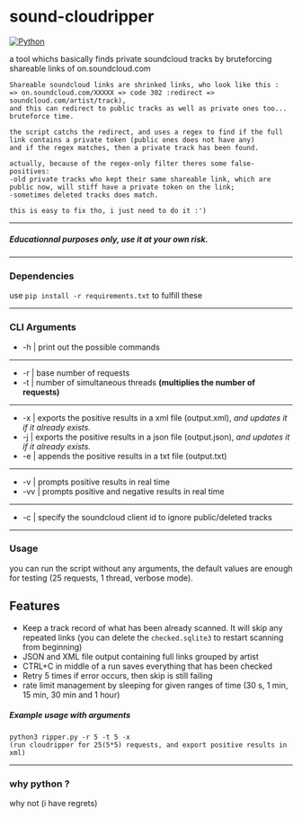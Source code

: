 # sound-cloudripper

[![Python](https://img.shields.io/badge/Python-v3.11-yellow)]()

a tool whichs basically finds private soundcloud tracks by bruteforcing shareable links of on.soundcloud.com
```
Shareable soundcloud links are shrinked links, who look like this :
=> on.soundcloud.com/XXXXX => code 302 :redirect => soundcloud.com/artist/track),
and this can redirect to public tracks as well as private ones too... bruteforce time.

the script catchs the redirect, and uses a regex to find if the full link contains a private token (public ones does not have any)
and if the regex matches, then a private track has been found.

actually, because of the regex-only filter theres some false-positives:
-old private tracks who kept their same shareable link, which are public now, will stiff have a private token on the link;
-sometimes deleted tracks does match.

this is easy to fix tho, i just need to do it :')
```

---
##### Educationnal purposes only, use it at your own risk.
---

### Dependencies
use `pip install -r requirements.txt` to fulfill these

---
### CLI Arguments
- -h  |  print out the possible commands
---
- -r  |  base number of requests
- -t  |  number of simultaneous threads **(multiplies the number of requests)**
---
- -x  |  exports the positive results in a xml file (output.xml), *and updates it if it already exists.*
- -j  |  exports the positive results in a json file (output.json), *and updates it if it already exists.*
- -e  |  appends the positive results in a txt file (output.txt)
---
- -v  |  prompts positive results in real time
- -vv |  prompts positive and negative results in real time
---
- -c  | specify the soundcloud client id to ignore public/deleted tracks

---
### Usage
you can run the script without any arguments, the default values are enough for testing (25 requests, 1 thread, verbose mode).

## Features
- Keep a track record of what has been already scanned. It will skip any repeated links (you can delete the `checked.sqlite3` to restart scanning from beginning)
- JSON and XML file output containing full links grouped by artist
- CTRL+C in middle of a run saves everything that has been checked
- Retry 5 times if error occurs, then skip is still failing
- rate limit management by sleeping for given ranges of time (30 s, 1 min, 15 min, 30 min and 1 hour)

##### Example usage with arguments
```
python3 ripper.py -r 5 -t 5 -x
(run cloudripper for 25(5*5) requests, and export positive results in xml)
```
---
### why python ?
why not (i have regrets)

